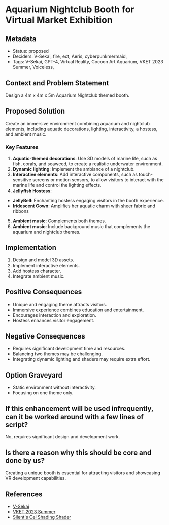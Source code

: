 # Aquarium Nightclub Booth for Virtual Market Exhibition

## Metadata

- Status: proposed <!-- draft | proposed | rejected | accepted | deprecated | superseded by -->
- Deciders: V-Sekai, fire, ect, Aeris, cyberpunkmermaid,
- Tags: V-Sekai, GPT-4, Virtual Reality, Cocoon Art Aquarium, VKET 2023 Summer, Voiceless, 

## Context and Problem Statement

Design a 4m x 4m x 5m Aquarium Nightclub themed booth.

## Proposed Solution

Create an immersive environment combining aquarium and nightclub elements, including aquatic decorations, lighting, interactivity, a hostess, and ambient music.

### Key Features

1. **Aquatic-themed decorations**: Use 3D models of marine life, such as fish, corals, and seaweed, to create a realistic underwater environment.
2. **Dynamic lighting**: Implement the ambiance of a nightclub.
3. **Interactive elements**: Add interactive components, such as touch-sensitive screens or motion sensors, to allow visitors to interact with the marine life and control the lighting effects.
4. **Jellyfish Hostess**:
  * **JellyBell**: Enchanting hostess engaging visitors in the booth experience.
  * **Iridescent Gown**: Amplifies her aquatic charm with sheer fabric and ribbons
5. **Ambient music**: Complements both themes.
5. **Ambient music**: Include background music that complements the aquarium and nightclub themes.

## Implementation

1. Design and model 3D assets.
2. Implement interactive elements.
3. Add hostess character.
4. Integrate ambient music.

## Positive Consequences

- Unique and engaging theme attracts visitors.
- Immersive experience combines education and entertainment.
- Encourages interaction and exploration.
- Hostess enhances visitor engagement.

## Negative Consequences

- Requires significant development time and resources.
- Balancing two themes may be challenging.
- Integrating dynamic lighting and shaders may require extra effort.

## Option Graveyard

- Static environment without interactivity.
- Focusing on one theme only.

## If this enhancement will be used infrequently, can it be worked around with a few lines of script?

No, requires significant design and development work.

## Is there a reason why this should be core and done by us?

Creating a unique booth is essential for attracting visitors and showcasing VR development capabilities.

## References

- [V-Sekai](https://v-sekai.org/)
- [VKET 2023 Summer](https://event.vket.com/en/2023Summer/world/11)
- [Silent's Cel Shading Shader](https://gitlab.com/s-ilent/SCSS/-/tree/master/Assets/Silent's%20Cel%20Shading%20Shader)
